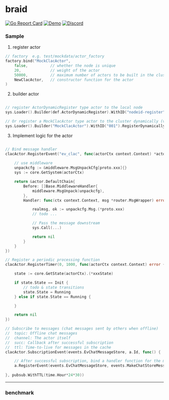 # braid
> 

[![Go Report Card](https://goreportcard.com/badge/github.com/pojol/braid?style=flat-square)](https://goreportcard.com/report/github.com/pojol/braid)
[![Demo](https://img.shields.io/badge/demo-braid--demo-brightgreen?style=flat-square)](https://github.com/pojol/braid-demo)
[![Discord](https://img.shields.io/discord/1210543471593791488?color=7289da&label=Discord&logo=discord&style=flat-square)](https://discord.gg/yXJgTrkWxT)


### Sample

1. register actor
```go
// factory  e.g. test/mockdata/actor_factory
factory.bind("MockClacActor", 
    false,          // whether the node is unique
    20,             // weight of the actor
    50000,          // maximum number of actors to be built in the cluster
    NewClacActor,   // constructor function for the actor
)
```

2. builder actor
```go

// register ActorDynamicRegister type actor to the local node
sys.Loader().Builder(def.ActorDynamicRegister).WithID("nodeid-register").RegisterLocally()

// Or register a MockClacActor type actor to the cluster dynamically (via load balancing)
sys.Loader().Builder("MockClacActor").WithID("001").RegisterDynamically()
```

3. Implement logic for the actor
```go

// Bind message handler
clacActor.RegisterEvent("ev_clac", func(actorCtx context.Context) *actor.DefaultChain {
    
    // use middleware
    unpackcfg := &middleware.MsgUnpackCfg[proto.xxx]{}
    sys := core.GetSystem(actorCtx)

    return &actor.DefaultChain{
        Before: []Base.MiddlewareHandler{
            middleware.MsgUnpack(unpackcfg),
        },
        Handler: func(ctx context.Context, msg *router.MsgWrapper) error {

            realmsg, ok := unpackcfg.Msg.(*proto.xxx)
            // todo ...

            // Pass the message downstream
            sys.Call(...)

            return nil
        }
    }
})

// Register a periodic processing function
clacActor.RegisterTimer(0, 1000, func(actorCtx context.Context) error {

    state := core.GetState(actorCtx).(*xxxState)

    if state.State == Init {
        // todo & state transitions
        state.State = Running
    } else if state.State == Running {

    }

    return nil
})

// Subscribe to messages (chat messages sent by others when offline)
//  topic: Offline chat messages
//  channel: The actor itself
//  succ: Callback after successful subscription
//  ttl: Time-to-live for messages in the cache
clacActor.SubscriptionEvent(events.EvChatMessageStore, a.Id, func() {

    // After successful subscription, bind a handler function for the message
    a.RegisterEvent(events.EvChatMessageStore, events.MakeChatStoreMessage)
    
}, pubsub.WithTTL(time.Hour*24*30))
```


---

### benchmark